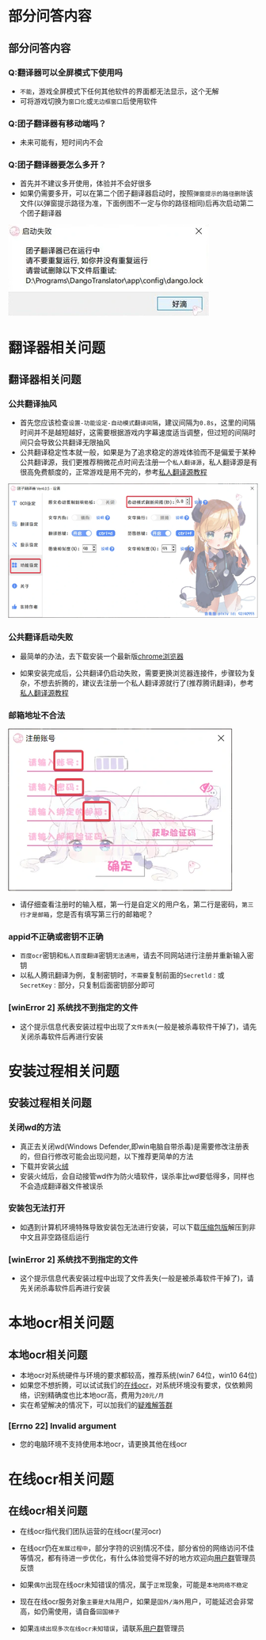 <!-- tabs:start -->
 # **部分问答内容**
 ## 部分问答内容
 ### Q:翻译器可以全屏模式下使用吗
 - `不能`，游戏全屏模式下任何其他软件的界面都无法显示，这个无解
 - 可将游戏切换为`窗口化`或`无边框窗口`后使用软件

### Q:团子翻译器有移动端吗？
 - 未来可能有，短时间内不会

### Q:团子翻译器要怎么多开？
- 首先并不建议多开使用，体验并不会好很多
- 如果仍需要多开，可以在第二个团子翻译器启动时，按照`弹窗提示的路径删除`该文件(以弹窗提示路径为准，下面例图不一定与你的路径相同)后再次启动第二个团子翻译器

![多开时弹窗提示](../assets/img/118.webp ':size=50%')

 # **翻译器相关问题**
## 翻译器相关问题
### 公共翻译抽风
- 首先您应该检查`设置-功能设定-自动模式翻译间隔`，建议间隔为`0.8s`，这里的间隔时间并不是越短越好，这需要根据游戏内字幕速度适当调整，但过短的间隔时间只会导致公共翻译无限抽风
- 公共翻译稳定性本就一般，如果是为了追求稳定的游戏体验而不是偏爱于某种公共翻译源，我们更推荐稍微花点时间去注册一个`私人翻译源`，私人翻译源是有很高免费额度的，正常游戏是用不完的，参考[私人翻译源教程](/4.0/basic/translate#公共翻译与私人翻译的区别)

![查看应用详情](../assets/img/116.webp ':size=50%')

### 公共翻译启动失败
- 最简单的办法，去下载安装一个最新版[chrome浏览器](https://www.google.cn/chrome/)

- 如果安装完成后，公共翻译仍启动失败，需要更换浏览器连接件，步骤较为复杂，不想去折腾的，建议去注册一个私人翻译源就行了(推荐腾讯翻译)，参考[私人翻译源教程](/4.0/basic/translate#公共翻译与私人翻译的区别)

### 邮箱地址不合法

![邮箱地址不合法](../assets/img/117.webp ':size=50%')

- 请仔细查看注册时的输入框，第一行是自定义的用户名，第二行是密码，`第三行才是邮箱`，您是否有填写第三行的邮箱呢？

### appid不正确或密钥不正确
- `百度ocr`密钥和`私人百度翻译`密钥`无法通用`，请去不同网站进行注册并重新输入密钥
- 以私人腾讯翻译为例，复制密钥时，`不需要`复制前面的`Secretld：`或`SecretKey：`部分，只复制后面密钥部分即可

### [winError 2] 系统找不到指定的文件
- 这个提示信息代表安装过程中出现了`文件丢失`(一般是被杀毒软件干掉了)，请先关闭杀毒软件后再进行安装

 # **安装过程相关问题**
## 安装过程相关问题

 ### 关闭wd的方法
- 真正去关闭wd(Windows Defender,即win电脑自带杀毒)是需要修改注册表的，但自行修改可能会出现问题，以下推荐更简单的方法
- 下载并安装[火绒](http://www.huorong.cn/person5.html)
- 安装火绒后，会自动接管wd作为防火墙软件，误杀率比wd要低得多，同样也不会造成翻译器文件被误杀 

### 安装包无法打开
- 如遇到计算机环境特殊导致安装包无法进行安装，可以下载[压缩包版](https://dango-1252620843.file.myqcloud.com/download/DangoTranslator_4.1.0.zip)解压到非中文且非空路径后运行

### [winError 2] 系统找不到指定的文件
- 这个提示信息代表安装过程中出现了文件丢失(一般是被杀毒软件干掉了)，请先关闭杀毒软件后再进行安装

 # **本地ocr相关问题**
## 本地ocr相关问题
- 本地ocr对系统硬件与环境的要求都较高，推荐系统(win7 64位，win10 64位)
- 如果您不想折腾，可以试试我们的[在线ocr](/4.0/basic/ocr#在线ocr介绍)，对系统环境没有要求，仅依赖网络，识别精确度也比本地ocr高，费用为`20元/月`
- 实在希望解决的情况下，可以加我们的[疑难解答群](https://jq.qq.com/?_wv=1027&k=ij5CjMkm)

### [Errno 22] Invalid argument
- 您的电脑环境不支持使用本地ocr，请更换其他在线ocr

 # **在线ocr相关问题**
## 在线ocr相关问题
- 在线ocr指代我们团队运营的在线ocr(星河ocr)

- 在线ocr仍在`发展过程中`，部分字符的识别情况不佳，部分省份的网络访问不佳等情况，都有待进一步优化，有什么体验觉得不好的地方欢迎向[用户群](https://jq.qq.com/?_wv=1027&k=Lg4nS2nb)管理员反馈

- 如果`偶尔`出现在线ocr未知错误的情况，属于`正常`现象，可能是`本地网络不稳定`

- 现在在线ocr服务对象`主要是大陆`用户，如果是`国外/海外`用户，可能延迟会非常高，如仍需使用，请自备`回国梯子`

- 如果`连续出现多次在线ocr未知错误`，请联系[用户群](https://jq.qq.com/?_wv=1027&k=HdJPOelm)管理员



<!-- tabs:end -->